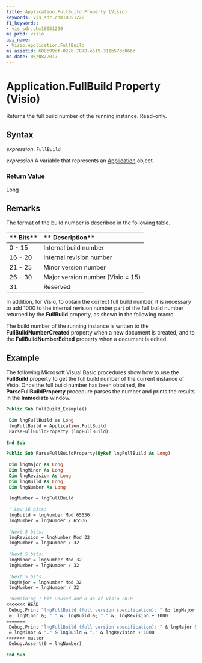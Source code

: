```yaml
---
title: Application.FullBuild Property (Visio)
keywords: vis_sdr.chm10051220
f1_keywords:
- vis_sdr.chm10051220
ms.prod: visio
api_name:
- Visio.Application.FullBuild
ms.assetid: 608b99df-027b-7878-e519-311b57dc86bd
ms.date: 06/08/2017
---
```



# Application.FullBuild Property (Visio)

Returns the full build number of the running instance. Read-only. 


## Syntax

 _expression_. `FullBuild`

 _expression_ A variable that represents an [Application](./Visio.Application.md) object.


### Return Value

Long


## Remarks

The format of the build number is described in the following table.



|** Bits**|** Description**|
|:-----|:-----|
|0 - 15|Internal build number|
|16 - 20|Internal revision number|
|21 - 25|Minor version number|
|26 - 30|Major version number (Visio = 15)|
|31|Reserved|

In addition, for Visio, to obtain the correct full build number, it is necessary to add 1000 to the internal revision number part of the full build number returned by the  **FullBuild** property, as shown in the following macro.

The build number of the running instance is written to the  **FullBuildNumberCreated** property when a new document is created, and to the **FullBuildNumberEdited** property when a document is edited.


## Example

The following Microsoft Visual Basic procedures show how to use the  **FullBuild** property to get the full build number of the current instance of Visio. Once the full build number has been obtained, the **ParseFullBuildProperty** procedure parses the number and prints the results in the **Immediate** window.


```vb
Public Sub FullBuild_Example() 
 
 Dim lngFullBuild as Long 
 lngFullBuild = Application.FullBuild 
 ParseFullBuildProperty (lngFullBuild) 
 
End Sub
```


```vb
Public Sub ParseFullBuildProperty(ByRef lngFullBuild As Long) 
 
 Dim lngMajor As Long 
 Dim lngMinor As Long 
 Dim lngRevision As Long 
 Dim lngBuild As Long 
 Dim lngNumber As Long 
 
 lngNumber = lngFullBuild 
 
 ' Low 16 bits: 
 lngBuild = lngNumber Mod 65536 
 lngNumber = lngNumber / 65536 
 
 'Next 5 bits: 
 lngRevision = lngNumber Mod 32 
 lngNumber = lngNumber / 32 
 
 'Next 5 bits: 
 lngMinor = lngNumber Mod 32 
 lngNumber = lngNumber / 32 
 
 'Next 5 bits: 
 lngMajor = lngNumber Mod 32 
 lngNumber = lngNumber / 32 
 
 'Remaining 1 bit unused and 0 as of Visio 2010 
<<<<<<< HEAD
 Debug.Print "lngFullBuild (full version specification): " &; lngMajor &; "." _ 
 &; lngMinor &; "." &; lngBuild &; "." &; lngRevision + 1000 
=======
 Debug.Print "lngFullBuild (full version specification): " & lngMajor & "." _ 
 & lngMinor & "." & lngBuild & "." & lngRevision + 1000 
>>>>>>> master
 Debug.Assert(0 = lngNumber) 
 
End Sub
```


